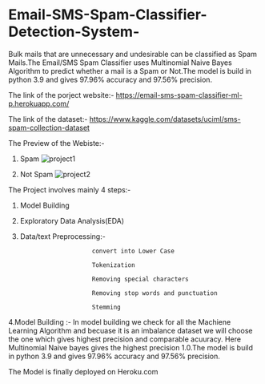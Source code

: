 # Email-SMS-Spam-Classifier-Detection-System-

Bulk mails that	are	unnecessary	and	undesirable	can	be classified	as	Spam	Mails.The Email/SMS Spam Classifier uses Multinomial Naive Bayes Algorithm to predict whether a mail is a Spam or Not.The model is build in python 3.9 and gives 97.96% accuracy and 97.56% precision.

The link of the porject website:- https://email-sms-spam-classifier-ml-p.herokuapp.com/

The link of the dataset:- https://www.kaggle.com/datasets/uciml/sms-spam-collection-dataset

The Preview of the Webiste:-

1. Spam 
![project1](https://user-images.githubusercontent.com/61287615/179959689-002da783-90f6-4831-a2c3-59a241f189bd.PNG)

2. Not Spam
![project2](https://user-images.githubusercontent.com/61287615/179961042-7c1996a7-7ab2-4510-8b1f-61dd1630ee84.PNG)

The Project involves mainly 4 steps:-

1. Model Building
2. Exploratory Data Analysis(EDA)
3. Data/text Preprocessing:-

                           convert into Lower Case
                           
                           Tokenization
                           
                           Removing special characters
                           
                           Removing stop words and punctuation
                           
                           Stemming

4.Model Building :- In model building we check for all the Machiene Learning Algorithm and becuase it is an imbalance dataset we will choose the one which gives highest precision and comparable acuuracy. Here Multinomial Naive bayes gives the highest precision 1.0.The model is build in python 3.9 and gives 97.96% accuracy and 97.56% precision. 

The Model is finally deployed on Heroku.com
